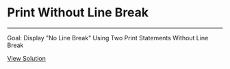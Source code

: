 # Print Without Line Break

---

Goal: Display "No Line Break" Using Two Print Statements Without Line Break

[View Solution](solution.py)
